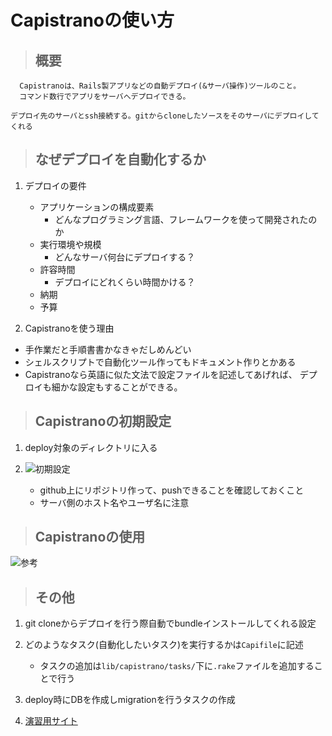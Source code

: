 # Capistranoの使い方

>## 概要
```
  Capistranoは、Rails製アプリなどの自動デプロイ(&サーバ操作)ツールのこと。
  コマンド数行でアプリをサーバへデプロイできる。
```

`デプロイ先のサーバとssh接続する。gitからcloneしたソースをそのサーバにデプロイしてくれる`

>## なぜデプロイを自動化するか
1. デプロイの要件
   - アプリケーションの構成要素
     - どんなプログラミング言語、フレームワークを使って開発されたのか
   - 実行環境や規模
     - どんなサーバ何台にデプロイする？
   - 許容時間
     - デプロイにどれくらい時間かける？
   - 納期
   - 予算

2. Capistranoを使う理由
- 手作業だと手順書書かなきゃだしめんどい
- シェルスクリプトで自動化ツール作ってもドキュメント作りとかある
- Capistranoなら英語に似た文法で設定ファイルを記述してあげれば、
  デプロイも細かな設定もすることができる。

>## Capistranoの初期設定
1. deploy対象のディレクトリに入る

2. ![初期設定](https://www.kumilog.net/entry/cap-deploy)
   - github上にリポジトリ作って、pushできることを確認しておくこと
   - サーバ側のホスト名やユーザ名に注意

>## Capistranoの使用
![参考](https://www.kumilog.net/entry/rails-cap)

>## その他
1. git cloneからデプロイを行う際自動でbundleインストールしてくれる設定

2. どのようなタスク(自動化したいタスク)を実行するかは`Capifile`に記述
   - タスクの追加は`lib/capistrano/tasks/`下に`.rake`ファイルを追加することで行う

3. deploy時にDBを作成しmigrationを行うタスクの作成

4. [演習用サイト](https://qiita.com/Salinger/items/4ee4f3c5ebd5227196c0)